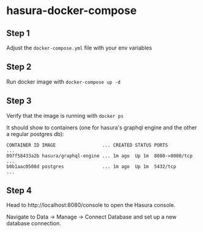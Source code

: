 # hasura-docker-compose

## Step 1

Adjust the `docker-compose.yml` file with your env variables

## Step 2

Run docker image with `docker-compose up -d`

## Step 3

Verify that the image is running with `docker ps`

It should show to containers (one for hasura's graphql engine and the other a regular postgres db):

```
CONTAINER ID IMAGE                 ... CREATED STATUS PORTS          ...
097f58433a2b hasura/graphql-engine ... 1m ago  Up 1m  8080->8080/tcp ...
b0b1aac0508d postgres              ... 1m ago  Up 1m  5432/tcp       ...
```

## Step 4

Head to http://localhost:8080/console to open the Hasura console.

Navigate to Data -> Manage -> Connect Database and set up a new database connection.
